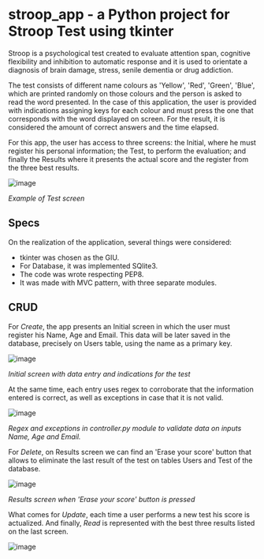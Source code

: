 # stroop_app - a Python project for Stroop Test using tkinter

Stroop is a psychological test created to evaluate attention span, cognitive flexibility and inhibition to automatic response and it is used to orientate a diagnosis of brain damage, stress, senile dementia or drug addiction.

The test consists of different name colours as 'Yellow', 'Red', 'Green', 'Blue', which are printed randomly on those colours and the person is asked to read the word presented. In the case of this application, the user is provided with indications assigning keys for each colour and must press the one that corresponds with the word displayed on screen. For the result, it is considered the amount of correct answers and the time elapsed. 

For this app, the user has access to three screens: the Initial, where he must register his personal information; the Test, to perform the evaluation; and finally the Results where it presents the actual score and the register from the three best results.

![image](https://user-images.githubusercontent.com/78883207/138729617-81a66b0c-9cea-4e09-9550-93db93278f7e.png)

*Example of Test screen*

## Specs

On the realization of the application, several things were considered:
- tkinter was chosen as the GIU.
- For Database, it was implemented SQlite3.
- The code was wrote respecting PEP8.
- It was made with MVC pattern, with three separate modules.

## CRUD
For *Create*, the app presents an Initial screen in which the user must register his Name, Age and Email. This data will be later saved in the database, precisely on Users table, using the name as a primary key.

![image](https://user-images.githubusercontent.com/78883207/138755837-82f4e49b-c901-4de1-a38a-defaccdaeac9.png)

*Initial screen with data entry and indications for the test*

At the same time, each entry uses regex to corroborate that the information entered is correct, as well as exceptions in case that it is not valid.

![image](https://user-images.githubusercontent.com/78883207/138757520-8512821b-0209-4c65-9a15-f6182897dd69.png)

*Regex and exceptions in controller.py module to validate data on inputs Name, Age and Email.*



For *Delete*, on Results screen we can find an 'Erase your score' button that allows to eliminate the last result of the test on tables Users and Test of the database.

![image](https://user-images.githubusercontent.com/78883207/138760337-1c03b623-37a7-42f6-9838-c5de1173ae7c.png)

*Results screen when 'Erase your score' button is pressed*

What comes for *Update*, each time a user performs a new test his score is actualized. And finally, *Read* is represented with the best three results listed on the last screen.

![image](https://user-images.githubusercontent.com/78883207/138762460-72dffd2c-be80-4c8d-b206-07541fb2b5ff.png)




